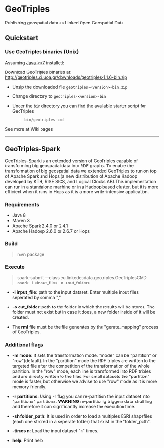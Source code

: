 # GeoTriples
 Publishing geospatial data as Linked Open Geospatial Data 

## Quickstart ##
### Use GeoTriples binaries (Unix) ###
Assuming [Java >=7](https://www.java.com/en/download/) installed:

Download GeoTriples binaries at: http://geotriples.di.uoa.gr/downloads/geotriples-1.1.6-bin.zip
*	Unzip the downloaded file `geotriples-<version>-bin.zip`
*	Change directory to `geotriples-<version>-bin`
*	Under the `bin` directory you can find the available starter script for GeoTriples

	> `bin/geotriples-cmd`
	

See more at Wiki pages

---

## GeoTriples-Spark ##

GeoTriples-Spark is an extended version of GeoTriples capable of transforming big geospatial data into RDF graphs.
To enable the transformation of big geospatial
data we extended GeoTriples to run on top of Apache Spark and Hops (a new distribution of Apache Hadoop developed by KTH, RISE SICS, and Logical Clocks AB).This implementation can
run in a standalone machine or in a Hadoop based cluster, but it is more efficient when it runs in Hops as it is a more write-intensive application.

### Requirements
* Java 8
* Maven 3
* Apache Spark 2.4.0 or 2.4.1
* Apache Hadoop 2.6.0 or 2.6.7 or Hops

### Build
>mvn package

### Execute
>spark-submit  --class eu.linkedeodata.geotriples.GeoTriplesCMD <path to geotriples-spark.jar>   spark  -i <input_file> -o <out_folder> <rml>

* **-i input_file**: path to the input dataset. Enter multiple input files seperated by comma ",".

* **-o out_folder**: path to the folder in which the results will be stores. The folder must not exist but in case it does, a new folder inside of it will be created.

* The **rml** file must be the file generates by the "gerate_mapping" process of GeoTriples.

### Additional flags

* **-m mode**: It sets the transformation mode. "mode" can be "partition" or "row"(default). In the "partition" mode the RDF triples are written to the targeted file after the
competition of the transformation of the whole partition. In the "row" mode, each line is transformed into RDF triples and are directly written to the files.
For small datasets the "partition" mode is faster, but otherwise we advise to use "row" mode as it is more memory friendly.
 
* **-r partitions**: Using -r flag you can re-partition the input dataset into "partitions" partitions. 
**WARNING** re-partitionig triggers data shuffling and therefore it can significantly increase the execution time.

* **-sh folder_path**: It is used in order to load a multiples ESRI shapefiles (each one strored in a seperate folder) that exist in the "folder_path".

* **-times n**: Load the input dataset "n" times.

* **help**: Print help   